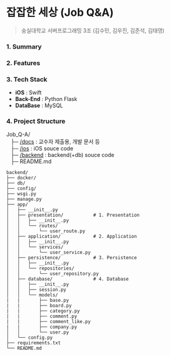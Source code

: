 # 잡잡한 세상 (Job Q&A)
> 숭실대학교 서버프로그래밍 3조 (김수민, 김우진, 김준석, 김태영)

### 1. Summary


### 2. Features


### 3. Tech Stack
- **iOS** : Swift
- **Back-End** : Python Flask
- **DataBase** : MySQL


### 4. Project Structure
Job_Q-A/<br>
&nbsp;&nbsp;&nbsp;├─ [/docs](https://github.com/SSU-ServerProgramming/Job_Q-A/tree/main/docs) : 교수자 제출용, 개발 문서 등<br>
&nbsp;&nbsp;&nbsp;├─ [/ios](https://github.com/SSU-ServerProgramming/Job_Q-A/tree/main/ios) : iOS souce code<br>
&nbsp;&nbsp;&nbsp;├─ [/backend](https://github.com/SSU-ServerProgramming/Job_Q-A/tree/main/backend) : backend(+db) souce code <br>
&nbsp;&nbsp;&nbsp;├─ README.md
```
backend/
├── docker/
├── db/
├── config/
├── wsgi.py
├── manage.py
├── app/
│   ├── __init__.py
│   ├── presentation/           # 1. Presentation
│   │   ├── __init__.py
│   │   └── routes/
│   │       └── user_route.py
│   ├── application/            # 2. Application
│   │   ├── __init__.py
│   │   └── services/
│   │       └── user_service.py
│   ├── persistence/            # 3. Persistence
│   │   ├── __init__.py
│   │   └── repositories/
│   │       └── user_repository.py
│   ├── database/               # 4. Database
│   │   ├── __init__.py 
│   │   ├── session.py 
│   │   └── models/
|   |       ├── base.py
|   |       ├── board.py
|   |       ├── category.py
|   |       ├── comment.py
|   |       ├── comment_like.py
|   |       ├── company.py
│   │       └── user.py
│   └── config.py
├── requirements.txt
└── README.md
```